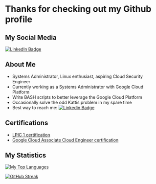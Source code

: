 # Thanks for checking out my Github profile

## My Social Media
<div id="badges">
  <a href="https://www.linkedin.com/in/drew-gotshalk">
    <img src="https://img.shields.io/badge/LinkedIn-blue?style=for-the-badge&logo=linkedin&logoColor=white" alt="LinkedIn Badge"/>
  </a>
</div>

## About Me
* Systems Administrator, Linux enthusiast, aspiring Cloud Security Engineer
* Currently working as a Systems Administrator with Google Cloud Platform
* Write BASH scripts to better leverage the Google Cloud Platform
* Occasionally solve the odd Kattis problem in my spare time
* Best way to reach me: [![Linkedin Badge](https://img.shields.io/badge/-dgotshalk-blue?style=flat&logo=Linkedin&logoColor=white)](https://www.linkedin.com/in/drew-gotshalk)

## Certifications
* [LPIC 1 certification](https://cs.lpi.org/caf/Xamman/certification/verify/LPI000472624/wzuc7ssdxc)
* [Google Cloud Associate Cloud Engineer certification](https://google.accredible.com/8795f562-b7d3-42a0-9105-ec8895708831?key=aa879ea323d871c61b3a93e507749b00f086331f63812f3306bb85e9047a2865)

## My Statistics
[![My Top Languages](https://github-readme-stats.vercel.app/api/top-langs/?username=dgotshalk&langs_count=8&theme=merko&layout=compact)](https://github.com/anuraghazra/github-readme-stats)

[![GitHub Streak](https://github-readme-streak-stats.herokuapp.com?user=dgotshalk&theme=merko)](https://git.io/streak-stats) 
